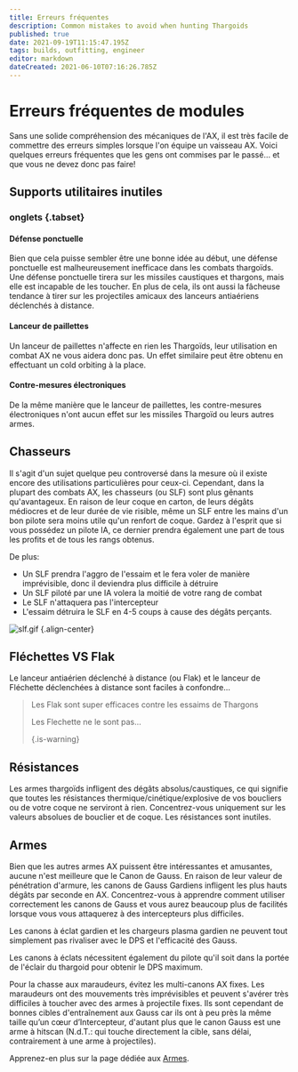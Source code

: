 ```yaml
---
title: Erreurs fréquentes
description: Common mistakes to avoid when hunting Thargoids
published: true
date: 2021-09-19T11:15:47.195Z
tags: builds, outfitting, engineer
editor: markdown
dateCreated: 2021-06-10T07:16:26.785Z
---
```


# Erreurs fréquentes de modules
Sans une solide compréhension des mécaniques de l'AX, il est très facile de commettre des erreurs simples lorsque l'on équipe un vaisseau AX. Voici quelques erreurs fréquentes que les gens ont commises par le passé… et que vous ne devez donc pas faire!

## Supports utilitaires inutiles
### onglets {.tabset}
#### Défense ponctuelle
Bien que cela puisse sembler être une bonne idée au début, une défense ponctuelle est malheureusement inefficace dans les combats thargoïds. Une défense ponctuelle tirera sur les missiles caustiques et thargons, mais elle est incapable de les toucher. En plus de cela, ils ont aussi la fâcheuse tendance à tirer sur les projectiles amicaux des lanceurs antiaériens déclenchés à distance.

#### Lanceur de paillettes
Un lanceur de paillettes n'affecte en rien les Thargoïds, leur utilisation en combat AX ne vous aidera donc pas. Un effet similaire peut être obtenu en effectuant un cold orbiting à la place.

#### Contre-mesures électroniques
De la même manière que le lanceur de paillettes, les contre-mesures électroniques n'ont aucun effet sur les missiles Thargoïd ou leurs autres armes.

## Chasseurs
Il s'agit d'un sujet quelque peu controversé dans la mesure où il existe encore des utilisations particulières pour ceux-ci. Cependant, dans la plupart des combats AX, les chasseurs (ou SLF) sont plus gênants qu'avantageux. En raison de leur coque en carton, de leurs dégâts médiocres et de leur durée de vie risible, même un SLF entre les mains d'un bon pilote sera moins utile qu'un renfort de coque. Gardez à l'esprit que si vous possédez un pilote IA, ce dernier prendra également une part de tous les profits et de tous les rangs obtenus.

De plus:
- Un SLF prendra l'aggro de l'essaim et le fera voler de manière imprévisible, donc il deviendra plus difficile à détruire
- Un SLF piloté par une IA volera la moitié de votre rang de combat
- Le SLF n'attaquera pas l'intercepteur
- L'essaim détruira le SLF en 4-5 coups à cause des dégâts perçants.

![slf.gif](/img/slf.gif) {.align-center}

## Fléchettes VS Flak
Le lanceur antiaérien déclenché à distance (ou Flak) et le lanceur de Fléchette déclenchées à distance sont faciles à confondre…

> Les Flak sont super efficaces contre les essaims de Thargons
> 
> Les Flechette ne le sont pas… 
> 
> {.is-warning}


## Résistances
Les armes thargoïds infligent des dégâts absolus/caustiques, ce qui signifie que toutes les résistances thermique/cinétique/explosive de vos boucliers ou de votre coque ne serviront à rien. Concentrez-vous uniquement sur les valeurs absolues de bouclier et de coque. Les résistances sont inutiles.

## Armes
Bien que les autres armes AX puissent être intéressantes et amusantes, aucune n'est meilleure que le Canon de Gauss. En raison de leur valeur de pénétration d'armure, les canons de Gauss Gardiens infligent les plus hauts dégâts par seconde en AX. Concentrez-vous à apprendre comment utiliser correctement les canons de Gauss et vous aurez beaucoup plus de facilités lorsque vous vous attaquerez à des intercepteurs plus difficiles.

Les canons à éclat gardien et les chargeurs plasma gardien ne peuvent tout simplement pas rivaliser avec le DPS et l'efficacité des Gauss.

Les canons à éclats nécessitent également du pilote qu'il soit dans la portée de l'éclair du thargoid pour obtenir le DPS maximum.

Pour la chasse aux maraudeurs, évitez les multi-canons AX fixes. Les maraudeurs ont des mouvements très imprévisibles et peuvent s'avérer très difficiles à toucher avec des armes à projectile fixes. Ils sont cependant de bonnes cibles d'entraînement aux Gauss car ils ont à peu près la même taille qu’un cœur d’Intercepteur, d'autant plus que le canon Gauss est une arme à hitscan (N.d.T.: qui touche directement la cible, sans délai, contrairement à une arme à projectiles).

Apprenez-en plus sur la page dédiée aux [Armes](/fr/weapons).